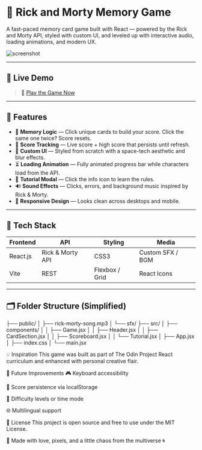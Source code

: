 # 🧠 Rick and Morty Memory Game

A fast-paced memory card game built with React — powered by the Rick and Morty API, styled with custom UI, and leveled up with interactive audio, loading animations, and modern UX.

![screenshot](./screenshot.png) <!-- Replace with your actual image path if needed -->

---

## 🚀 Live Demo
> 🔗 [Play the Game Now]((https://memory-game-plum-two.vercel.app/))

---

## 📌 Features

- 🔁 **Memory Logic** — Click unique cards to build your score. Click the same one twice? Score resets.
- 🎯 **Score Tracking** — Live score + high score that persists until refresh.
- 🎨 **Custom UI** — Styled from scratch with a space-tech aesthetic and blur effects.
- ⏳ **Loading Animation** — Fully animated progress bar while characters load from the API.
- 🧠 **Tutorial Modal** — Click the info icon to learn the rules.
- 🔊 **Sound Effects** — Clicks, errors, and background music inspired by Rick & Morty.
- 📱 **Responsive Design** — Looks clean across desktops and mobile.

---

## 🧰 Tech Stack

| Frontend   | API             | Styling     | Media        |
|------------|------------------|-------------|--------------|
| React.js   | Rick & Morty API | CSS3        | Custom SFX / BGM |
| Vite       | REST             | Flexbox / Grid | React Icons |

---

## 🗂️ Folder Structure (Simplified)

├── public/
│ ├── rick-morty-song.mp3
│ └── sfx/
├── src/
│ ├── components/
│ │ ├── Game.jsx
│ │ ├── Header.jsx
│ │ ├── CardSection.jsx
│ │ ├── Scoreboard.jsx
│ │ └── Tutorial.jsx
│ ├── App.jsx
│ ├── index.css
│ └── main.jsx


💡 Inspiration
This game was built as part of The Odin Project React curriculum and enhanced with personal creative flair.

🧪 Future Improvements
🎮 Keyboard accessibility

💾 Score persistence via localStorage

🧩 Difficulty levels or time mode

🌐 Multilingual support

📜 License
This project is open source and free to use under the MIT License.

🤘 Made with love, pixels, and a little chaos from the multiverse 🌀
